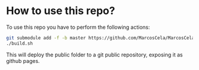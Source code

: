 # How to use this repo?

To use this repo you have to perform the following actions:

```bash
git submodule add -f -b master https://github.com/MarcosCela/MarcosCela.github.io.git public
./build.sh
```

This will deploy the public folder to a git public repository, exposing it as github pages.
